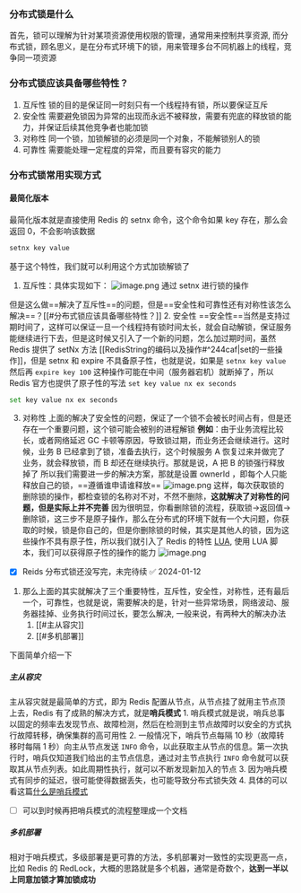 ### 分布式锁是什么

首先，锁可以理解为针对某项资源使用权限的管理，通常用来控制共享资源, 而分布式锁，顾名思义，是在分布式环境下的锁，用来管理多台不同机器上的线程，竞争同一项资源

### 分布式锁应该具备哪些特性？

1. 互斥性
	锁的目的是保证同一时刻只有一个线程持有锁，所以要保证互斥
2. 安全性
	需要避免锁因为异常的出现而永远不被释放，需要有兜底的释放锁的能力，并保证后续其他竞争者也能加锁
3. 对称性
	同一个锁，加锁解锁的必须是同一个对象，不能解锁别人的锁
4. 可靠性
	需要能处理一定程度的异常，而且要有容灾的能力

### 分布式锁常用实现方式
#### 最简化版本

最简化版本就是直接使用 Redis 的 setnx 命令，这个命令如果 key 存在，那么会返回 0，不会影响该数据
```bash
setnx key value
```
基于这个特性，我们就可以利用这个方式加锁解锁了
1. 互斥性：具体实现如下：
	![image.png](https://obsidian-pic-1317906728.cos.ap-nanjing.myqcloud.com/obsidian/20240111221311.png)
	通过 setnx 进行锁的操作

但是这么做==解决了互斥性==的问题，但是==安全性和可靠性还有对称性该怎么解决==？[[#分布式锁应该具备哪些特性？]]
2. 安全性
	==安全性==当然是支持过期时间了，这样可以保证一旦一个线程持有锁时间太长，就会自动解锁，保证服务能继续进行下去，但是这时候又引入了一个新的问题，怎么加过期时间，虽然 Redis 提供了 setNx 方法 [[RedisString的编码以及操作#^244caf|set的一些操作]]，但是 setnx 和 expire 不具备原子性，也就是说，如果是 `setnx key value` 然后再 `expire key 100` 这种操作可能在中间（服务器宕机）就断掉了，所以 Redis 官方也提供了原子性的写法 `set key value nx ex seconds `
```bash
set key value nx ex seconds 
```

3. 对称性
	上面的解决了安全性的问题，保证了一个锁不会被长时间占有，但是还存在一个重要问题，这个锁可能会被别的进程解锁
		**例如**：由于业务流程比较长，或者网络延迟 GC 卡顿等原因，导致锁过期，而业务还会继续进行。这时候，业务 B 已经拿到了锁，准备去执行，这个时候服务 A 恢复过来并做完了业务，就会释放锁，而 B 却还在继续执行。那就是说，A 把 B 的锁强行释放掉了
	所以我们需要进一步的解决方案，那就是设置 ownerId ，即每个人只能释放自己的锁，==遵循谁申请谁释放==
	![image.png](https://obsidian-pic-1317906728.cos.ap-nanjing.myqcloud.com/obsidian/20240111230557.png)
	这样，每次获取锁的删除锁的操作，都检查锁的名称对不对，不然不删除，**这就解决了对称性的问题，但是实际上并不完善**
	因为很明显，你看删除锁的流程，获取锁->返回值->删除锁，这三步不是原子操作，那么在分布式的环境下就有一个大问题，你获取的时候，锁是你自己的，但是你删除锁的时候，其实是其他人的锁，因为这些操作不具有原子性，所以我们就引入了 Redis 的特性 [LUA](https://www.runoob.com/lua/lua-tutorial.html), 使用 LUA 脚本，我们可以获得原子性的操作的能力
	![image.png](https://obsidian-pic-1317906728.cos.ap-nanjing.myqcloud.com/obsidian/20240111231447.png)
- [x] Reids 分布式锁还没写完，未完待续 ✅ 2024-01-12

1. 那么上面的其实就解决了三个重要特性，互斥性，安全性，对称性，还有最后一个，可靠性，也就是说，需要解决的是，针对一些异常场景，网络波动、服务器挂掉、业务执行时间过长，要怎么解决, 一般来说，有两种大的解决办法
	1. [[#主从容灾]] 
	2. [[#多机部署]] 

下面简单介绍一下
##### 主从容灾

主从容灾就是最简单的方式，即为 Redis 配置从节点，从节点挂了就用主节点顶上去，Redis 有了成熟的解决方式，就是**哨兵模式**
	1. 哨兵模式就是说，哨兵总事以固定的频率去发现节点、故障检测，然后在检测到主节点故障时以安全的方式执行故障转移，确保集群的高可用性
	2. 一般情况下，哨兵节点每隔 10 秒（故障转移时每隔 1 秒）向主从节点发送 `INFO` 命令，以此获取主从节点的信息。第一次执行时，哨兵仅知道我们给出的主节点信息，通过对主节点执行 `INFO` 命令就可以获取其从节点列表。如此周期性执行，就可以不断发现新加入的节点
	3. 因为哨兵模式有同步的延迟，很可能使得数据丢失，也可能导致分布式锁失效
	4. 具体的可以看这篇[什么是哨兵模式](https://zhuanlan.zhihu.com/p/354720754)
- [ ] 可以到时候再把哨兵模式的流程整理成一个文档
##### 多机部署
相对于哨兵模式，多级部署是更可靠的方法，多机部署对一致性的实现更高一点，比如 Redis 的 RedLock，大概的思路就是多个机器，通常是奇数个，**达到一半以上同意加锁才算加锁成功**
